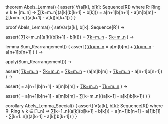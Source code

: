 theorem Abels_Lemma() {
  assert(
    ∀(a[k], b[k]: Sequence[R]) where R: Ring ∧ k ∈ [m..n] ⇒
    ∑[k=m..n](a[k](b[k+1] - b[k])) = 
    a[n+1]b[n+1] - a[m]b[m] - ∑[k=m..n]((a[k+1] - a[k])b[k+1])
  )
}

proof Abels_Lemma() {
  setVar(a[k], b[k]: Sequence[R]) →
  
  assert(
    ∑[k=m..n](a[k](b[k+1] - b[k])) = 
    ∑[k=m..n](a[k]b[k+1]) - ∑[k=m..n](a[k]b[k])
  ) →

  lemma Sum_Rearrangement() {
    assert(
      ∑[k=m..n](a[k]b[k]) = 
      a[m]b[m] + ∑[k=m..n](a[k+1]b[k+1]) - a[n+1]b[n+1]
    )
  } →

  apply(Sum_Rearrangement()) →
  
  assert(
    ∑[k=m..n](a[k]b[k+1]) - ∑[k=m..n](a[k]b[k]) =
    ∑[k=m..n](a[k]b[k+1]) - (a[m]b[m] + ∑[k=m..n](a[k+1]b[k+1]) - a[n+1]b[n+1])
  ) →

  assert(
    = a[n+1]b[n+1] - a[m]b[m] + ∑[k=m..n](a[k]b[k+1]) - ∑[k=m..n](a[k+1]b[k+1])
  ) →

  assert(
    = a[n+1]b[n+1] - a[m]b[m] - ∑[k=m..n]((a[k+1] - a[k])b[k+1])
  )
}

corollary Abels_Lemma_Special() {
  assert(
    ∀(a[k], b[k]: Sequence[R]) where R: Ring ∧ k ∈ [1..n] ⇒
    ∑[k=1..n](a[k](b[k+1] - b[k])) = 
    a[n+1]b[n+1] - a[1]b[1] - ∑[k=1..n]((a[k+1] - a[k])b[k+1])
  )
}